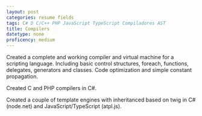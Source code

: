 ```yaml
---
layout: post
categories: resume fields
tags: C# D C/C++ PHP JavaScript TypeScript Compiladores AST
title: Compilers
datetype: none
proficency: medium
---
```


Created a complete and working compiler and virtual machine for a scripting language.
Including basic control structures, foreach, functions, delegates, generators and classes.
Code optimization and simple constant propagation.

Created C and PHP compilers in C#.

Created a couple of template engines with inheritanced based on twig in C# (node.net) and JavaScript/TypeScript (atpl.js).
